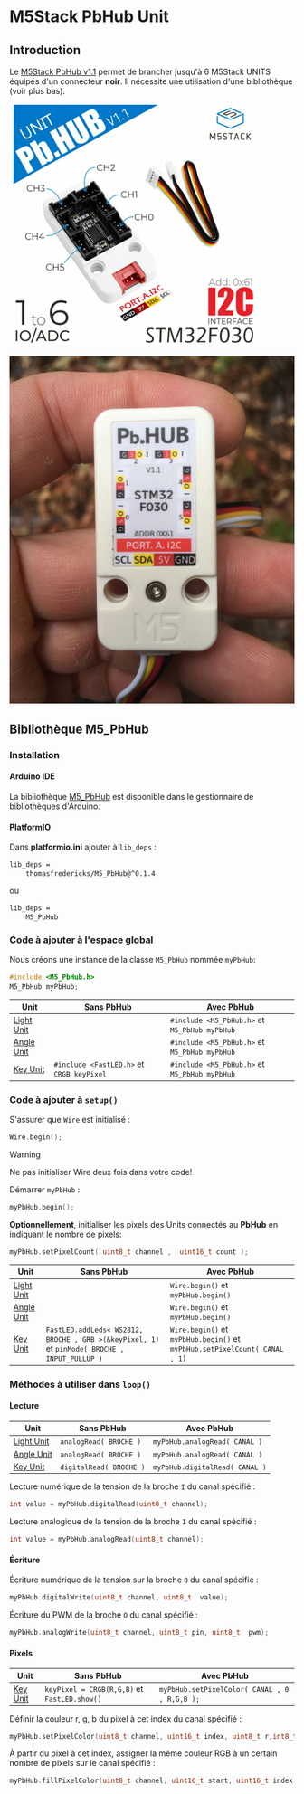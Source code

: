 # M5Stack PbHub Unit

## Introduction

Le [M5Stack PbHub v1.1](https://docs.m5stack.com/en/unit/pbhub_1.1) permet de brancher jusqu'à 6 M5Stack UNITS équipés d'un connecteur **noir**. Il nécessite une utilisation d'une bibliothèque (voir plus bas).

![Photo de l'avant du PbHub v1.1](pbhub_front.png)

![Photo de l'arrière du PbHub v1.1](pbhub_back.jpg)

## Bibliothèque M5_PbHub

### Installation

#### Arduino IDE

La bibliothèque [M5_PbHub](https://github.com/thomasfredericks/M5_PbHub) est disponible dans le gestionnaire de bibliothèques d'Arduino.

#### PlatformIO

Dans **platformio.ini** ajouter à `lib_deps` : 
```
lib_deps =
    thomasfredericks/M5_PbHub@^0.1.4
```
ou
```
lib_deps =
    M5_PbHub
```


### Code à ajouter à **l'espace global**

Nous créons une instance de la classe `M5_PbHub` nommée `myPbHub`:
```cpp
#include <M5_PbHub.h>
M5_PbHub myPbHub;
```

| Unit | Sans PbHub | Avec PbHub | 
| --- | --- | --- |
| [Light Unit](../light/) | | `#include <M5_PbHub.h>` et `M5_PbHub myPbHub` |
| [Angle Unit](../angle/) |  | `#include <M5_PbHub.h>` et `M5_PbHub myPbHub` |
| [Key Unit](../key/) | `#include <FastLED.h>` et `CRGB keyPixel` | `#include <M5_PbHub.h>` et `M5_PbHub myPbHub` |

### Code à ajouter à `setup()`

S'assurer que `Wire` est initialisé : 
```cpp
Wire.begin();
```

> [!WARNING] 
> Ne pas initialiser Wire deux fois dans votre code!

Démarrer `myPbHub` : 
```cpp
myPbHub.begin();
```

**Optionnellement**, initialiser les pixels des Units connectés au **PbHub** en indiquant le nombre de pixels:
```cpp
myPbHub.setPixelCount( uint8_t channel ,  uint16_t count );
```
| Unit | Sans PbHub | Avec PbHub | 
| --- | --- | --- |
| [Light Unit](../light/) | | `Wire.begin()` et `myPbHub.begin()` |
| [Angle Unit](../angle/) |  | `Wire.begin()` et `myPbHub.begin()`  |
| [Key Unit](../key/) | `FastLED.addLeds< WS2812, BROCHE , GRB >(&keyPixel, 1)` et `pinMode( BROCHE , INPUT_PULLUP )` | `Wire.begin()` et `myPbHub.begin()`  et `myPbHub.setPixelCount( CANAL , 1)` |

### Méthodes à utiliser dans `loop()`

#### Lecture

| Unit | Sans PbHub | Avec PbHub | 
| --- | --- | --- |
| [Light Unit](../light/) | `analogRead( BROCHE )` | `myPbHub.analogRead( CANAL )` |
| [Angle Unit](../angle/) | `analogRead( BROCHE )` | `myPbHub.analogRead( CANAL )` |
| [Key Unit](../key/) | `digitalRead( BROCHE )` | `myPbHub.digitalRead( CANAL )` |

Lecture numérique de la tension de la broche `I` du canal spécifié :
```cpp
int value = myPbHub.digitalRead(uint8_t channel);
```

Lecture  analogique de la tension de la broche `I` du canal spécifié :
```cpp
int value = myPbHub.analogRead(uint8_t channel);
```



#### Écriture

Écriture numérique de la tension sur la broche `O` du canal spécifié :
```cpp
myPbHub.digitalWrite(uint8_t channel, uint8_t  value);
```

Écriture du PWM de la broche `O` du canal spécifié :
```cpp
myPbHub.analogWrite(uint8_t channel, uint8_t pin, uint8_t  pwm);
```

#### Pixels 

| Unit | Sans PbHub | Avec PbHub | 
| --- | --- | --- |
| [Key Unit](../key/) | `keyPixel = CRGB(R,G,B)` et `FastLED.show()` | `myPbHub.setPixelColor( CANAL , 0 , R,G,B );` |

Définir la couleur r, g, b du pixel à cet index du canal spécifié :
```cpp
myPbHub.setPixelColor(uint8_t channel, uint16_t index, uint8_t r,int8_t g, uint8_t b);
```

À partir du pixel à cet index, assigner la même couleur RGB à un certain nombre de pixels sur le canal spécifié : 
```cpp
myPbHub.fillPixelColor(uint8_t channel, uint16_t start, uint16_t index, uint8_t r,int8_t g, uint8_t b);
```
